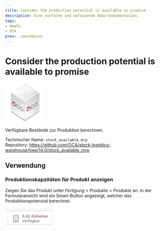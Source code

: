 ```yaml
---
title: Consider the production potential is available to promise
description: Eine einfache und umfassende Odoo-Dokumentation.
tags:
- HowTo
- OCA
prev: ./warehouse
---
```

# Consider the production potential is available to promise
![icon_oca_app](attachments/icon_oca_app.png)

Verfügbare Bestände zur Produktion berechnen.

Technischer Name: `stock_available_mrp`\
Repository: <https://github.com/OCA/stock-logistics-warehouse/tree/14.0/stock_available_mrp>

## Verwendung

### Produktionskapzitäten für Produkt anzeigen

Zeigen Sie das Produkt unter *Fertigung > Produkte > Produkte* an. In der Formularansicht wird ein Smart-Button angezeigt, welcher das Produktionspotenzial berechnet.

![](attachments/Stock%20Available%20MRP.png)